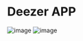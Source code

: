 # Deezer APP
![image](https://github.com/ferdy30/Deezer/assets/110478914/0360b316-6c3a-424d-8ea1-af2f8b5fcd74)
![image](https://github.com/ferdy30/Deezer/assets/110478914/33c4d0f8-42b3-4fae-baab-d743a996fd72)
